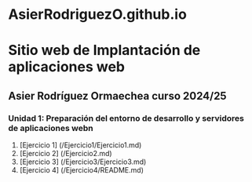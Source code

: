 # AsierRodriguezO.github.io
# Sitio web de Implantación de aplicaciones web
## Asier Rodríguez Ormaechea    curso 2024/25

### Unidad 1: Preparación del entorno de desarrollo y servidores de aplicaciones webn
1. [Ejercicio 1] (/Ejercicio1/Ejercicio1.md)
2. [Ejercicio 2] (/Ejercicio2.md)
3. [Ejercicio 3] (/Ejercicio3/Ejercicio3.md)
4. [Ejercicio 4] (/Ejercicio4/README.md)
